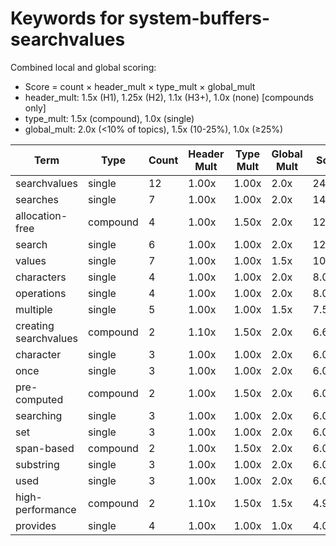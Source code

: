 # Keywords for system-buffers-searchvalues

Combined local and global scoring:
- Score = count × header_mult × type_mult × global_mult
- header_mult: 1.5x (H1), 1.25x (H2), 1.1x (H3+), 1.0x (none) [compounds only]
- type_mult: 1.5x (compound), 1.0x (single)
- global_mult: 2.0x (<10% of topics), 1.5x (10-25%), 1.0x (≥25%)

| Term | Type | Count | Header Mult | Type Mult | Global Mult | Score |
|------|------|-------|-------------|-----------|-------------|-------|
| searchvalues | single | 12 | 1.00x | 1.00x | 2.0x | 24.000 |
| searches | single | 7 | 1.00x | 1.00x | 2.0x | 14.000 |
| allocation-free | compound | 4 | 1.00x | 1.50x | 2.0x | 12.000 |
| search | single | 6 | 1.00x | 1.00x | 2.0x | 12.000 |
| values | single | 7 | 1.00x | 1.00x | 1.5x | 10.500 |
| characters | single | 4 | 1.00x | 1.00x | 2.0x | 8.000 |
| operations | single | 4 | 1.00x | 1.00x | 2.0x | 8.000 |
| multiple | single | 5 | 1.00x | 1.00x | 1.5x | 7.500 |
| creating searchvalues | compound | 2 | 1.10x | 1.50x | 2.0x | 6.600 |
| character | single | 3 | 1.00x | 1.00x | 2.0x | 6.000 |
| once | single | 3 | 1.00x | 1.00x | 2.0x | 6.000 |
| pre-computed | compound | 2 | 1.00x | 1.50x | 2.0x | 6.000 |
| searching | single | 3 | 1.00x | 1.00x | 2.0x | 6.000 |
| set | single | 3 | 1.00x | 1.00x | 2.0x | 6.000 |
| span-based | compound | 2 | 1.00x | 1.50x | 2.0x | 6.000 |
| substring | single | 3 | 1.00x | 1.00x | 2.0x | 6.000 |
| used | single | 3 | 1.00x | 1.00x | 2.0x | 6.000 |
| high-performance | compound | 2 | 1.10x | 1.50x | 1.5x | 4.950 |
| provides | single | 4 | 1.00x | 1.00x | 1.0x | 4.000 |

